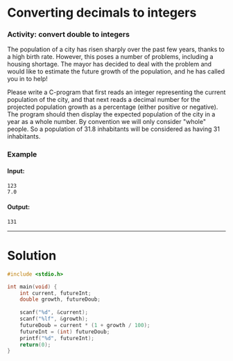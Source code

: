 # Converting decimals to integers
### Activity: convert double to integers
The population of a city has risen sharply over the past few years, thanks to a high birth rate. However, this poses a number of problems, including a housing shortage. The mayor has decided to deal with the problem and would like to estimate the future growth of the population, and he has called you in to help!

Please write a C-program that first reads an integer representing the current population of the city, and that next reads a decimal number for the projected population growth as a percentage (either positive or negative). The program should then display the expected population of the city in a year as a whole number. By convention we will only consider "whole" people. So a population of 31.8 inhabitants will be considered as having 31 inhabitants. 

### Example
#### Input:
```
123
7.0
```
#### Output:
```
131
```

___

# Solution
```C
#include <stdio.h>

int main(void) {
    int current, futureInt;
    double growth, futureDoub;
    
    scanf("%d", &current);
    scanf("%lf", &growth);
    futureDoub = current * (1 + growth / 100);
    futureInt = (int) futureDoub;
    printf("%d", futureInt);
    return(0);
}
```
